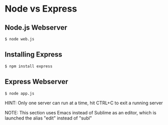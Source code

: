 # Node vs Express

Node.js Webserver
-----------------

```
$ node web.js
```

Installing Express
------------------

```
$ npm install express
```

Express Webserver
-----------------

```
$ node app.js
```

HINT: Only one server can run at a time, hit CTRL+C to exit a running server


NOTE: This section uses Emacs instead of Sublime as an editor, which is launched the alias "edit" instead of "subl"